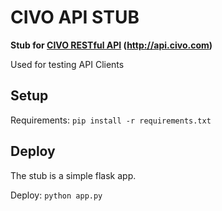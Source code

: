 # CIVO API STUB

**Stub for [CIVO RESTful API](https://www.civo.com/api/kubernetes) (http://api.civo.com)**

Used for testing API Clients

## Setup

Requirements: `pip install -r requirements.txt`

## Deploy

The stub is a simple flask app.

Deploy: `python app.py`
